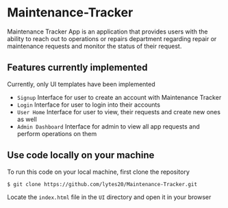 # Maintenance-Tracker
Maintenance Tracker App is an application that provides users with the ability to reach out to operations or repairs department regarding repair or maintenance requests and monitor the status of their request.
## Features currently implemented

Currently, only UI templates have been implemented
- `Signup` Interface for user to create an account with Maintenance Tracker
- `Login` Interface for user to login into their accounts
- `User Home` Interface for user to view, their requests and create new ones as well
- `Admin Dashboard` Interface for admin to view all app requests and perform operations on them

## Use code locally on your machine
To run this code on your local machine, first clone the repository
```
$ git clone https://github.com/lytes20/Maintenance-Tracker.git
```
Locate the `index.html` file in the `UI` directory and open it in your browser
